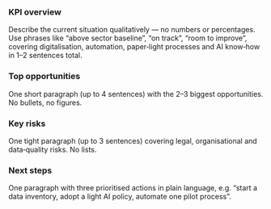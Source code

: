 <h3>KPI overview</h3>
<p>Describe the current situation qualitatively — no numbers or percentages. Use phrases like “above sector baseline”, “on track”, “room to improve”, covering digitalisation, automation, paper‑light processes and AI know‑how in 1–2 sentences total.</p>
<h3>Top opportunities</h3>
<p>One short paragraph (up to 4 sentences) with the 2–3 biggest opportunities. No bullets, no figures.</p>
<h3>Key risks</h3>
<p>One tight paragraph (up to 3 sentences) covering legal, organisational and data‑quality risks. No lists.</p>
<h3>Next steps</h3>
<p>One paragraph with three prioritised actions in plain language, e.g. “start a data inventory, adopt a light AI policy, automate one pilot process”.</p>
